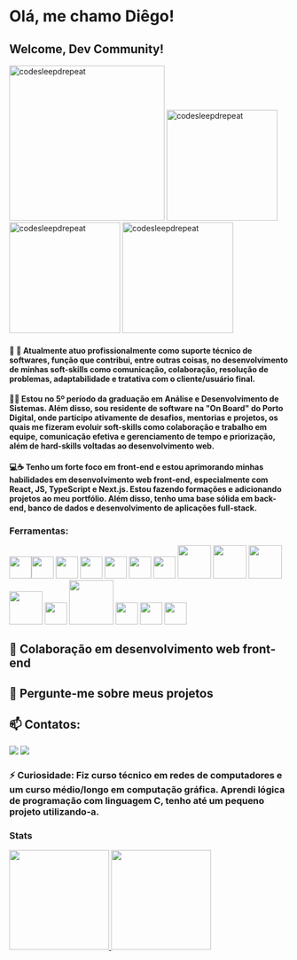 # Olá, me chamo Diêgo!
## Welcome, Dev Community!
<img src="https://github.com/dig-ie/dig-ie/assets/101150281/d996c005-ad71-49a9-9088-3411008614a0" alt="codesleepdrepeat" width="280" height="280"> <img src="https://media1.tenor.com/m/-buzIaq-QeoAAAAC/code-coding.gif" alt="codesleepdrepeat" width="200" height="200"> <img src="https://media1.tenor.com/m/pakzecn3_jgAAAAC/teamwork.gif" alt="codesleepdrepeat" width="200" height="200"> <img src="https://media1.tenor.com/m/FdkbSvSxI9MAAAAd/chilled-lamb-mienar.gif" alt="codesleepdrepeat" width="200" height="200"> 

#### 🔭 :office: Atualmente atuo profissionalmente como suporte técnico de softwares, função que contribui, entre outras coisas, no desenvolvimento de minhas soft-skills como comunicação, colaboração, resolução de problemas, adaptabilidade e tratativa com o cliente/usuário final. 
#### :school::speech_balloon: Estou no 5º período da graduação em Análise e Desenvolvimento de Sistemas. Além disso, sou residente de software na "On Board" do Porto Digital, onde participo ativamente de desafios, mentorias e projetos, os quais me fizeram evoluir soft-skills como colaboração e trabalho em equipe, comunicação efetiva e gerenciamento de tempo e priorização, além de hard-skills voltadas ao desenvolvimento web.
#### :computer::coffee: Tenho um forte foco em front-end e estou aprimorando minhas habilidades em desenvolvimento web front-end, especialmente com React, JS, TypeScript e Next.js. Estou fazendo formações e adicionando projetos ao meu portfólio. Além disso, tenho uma base sólida em back-end, banco de dados e desenvolvimento de aplicações full-stack.

### Ferramentas:
<img loading="lazy" src="https://cdn.jsdelivr.net/gh/devicons/devicon@latest/icons/nextjs/nextjs-original.svg" width="40" height="40"/><img loading="lazy" src="https://cdn.jsdelivr.net/gh/devicons/devicon@latest/icons/react/react-original-wordmark.svg" width="40" height="40"/> <img loading="lazy" src="https://cdn.jsdelivr.net/gh/devicons/devicon@latest/icons/reactrouter/reactrouter-original-wordmark.svg" width="40" height="40"/> <img loading="lazy" src="https://cdn.jsdelivr.net/gh/devicons/devicon@latest/icons/typescript/typescript-original.svg" width="40" height="40"/> <img loading="lazy"
src="https://cdn.jsdelivr.net/gh/devicons/devicon@latest/icons/javascript/javascript-original.svg" width="40" height="40"/> <img loading="lazy" src="https://cdn.jsdelivr.net/gh/devicons/devicon@latest/icons/html5/html5-plain-wordmark.svg" width="40" height="40" /> <img loading="lazy" src="https://cdn.jsdelivr.net/gh/devicons/devicon@latest/icons/css3/css3-original-wordmark.svg" width="40" height="40"/> <img loading="lazy" src="https://cdn.jsdelivr.net/gh/devicons/devicon@latest/icons/nodejs/nodejs-plain-wordmark.svg" width="60" height="60"/> <img loading="lazy" src="https://cdn.jsdelivr.net/gh/devicons/devicon@latest/icons/express/express-original-wordmark.svg" width="60" height="60"/> <img loading="lazy" src="https://cdn.jsdelivr.net/gh/devicons/devicon@latest/icons/git/git-plain-wordmark.svg" width="60" height="60"/> <img loading="lazy" src="https://cdn.jsdelivr.net/gh/devicons/devicon@latest/icons/mongoose/mongoose-original-wordmark.svg" width="60" height="60"/> <img loading="lazy" src="https://cdn.jsdelivr.net/gh/devicons/devicon@latest/icons/mongodb/mongodb-original-wordmark.svg" width="40" height="40"/> <img loading="lazy" src="https://cdn.jsdelivr.net/gh/devicons/devicon@latest/icons/supabase/supabase-original-wordmark.svg" width="80" height="80"/> <img loading="lazy" src="https://cdn.jsdelivr.net/gh/devicons/devicon@latest/icons/mysql/mysql-original-wordmark.svg" width="40" height="40"/> <img loading="lazy" src="https://cdn.jsdelivr.net/gh/devicons/devicon@latest/icons/java/java-original.svg" width="40" height="40"/> <img loading="lazy" src="https://cdn.jsdelivr.net/gh/devicons/devicon@latest/icons/microsoftsqlserver/microsoftsqlserver-plain-wordmark.svg" width="40" height="40"/>



## 👯 Colaboração em desenvolvimento web front-end
## 💬 Pergunte-me sobre meus projetos
## 📫 Contatos:
<div>
<a href = "mailto:debarrosdiego415@gmail.com"><img loading="lazy" src="https://img.shields.io/badge/Gmail-D14836?style=for-the-badge&logo=gmail&logoColor=white" target="_blank"></a>
<a href="https://www.linkedin.com/in/di%C3%AAgo-de-barros-760541257/" target="_blank"><img loading="lazy" src="https://img.shields.io/badge/-LinkedIn-%230077B5?style=for-the-badge&logo=linkedin&logoColor=white" target="_blank"></a>   
</div>

### ⚡ Curiosidade: Fiz curso técnico em redes de computadores e um curso médio/longo em computação gráfica. Aprendi lógica de programação com linguagem C, tenho até um pequeno projeto utilizando-a.

### Stats
<div>
<a href="https://github.com/dig-ie">
<img loading="lazy" height="180em" src="https://github-readme-stats.vercel.app/api/top-langs/?username=dig-ie&layout=compact&langs_count=7&theme=dracula"/>
<img loading="lazy" height="180em" src="https://github-readme-stats.vercel.app/api?username=dig-ie&show_icons=true&theme=dracula&include_all_commits=true&count_private=true"/>
</div>

